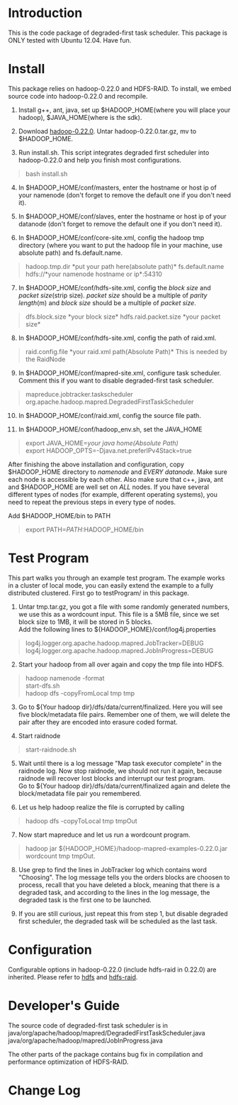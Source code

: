 Introduction
=====

This is the code package of degraded-first task scheduler. 
This package is ONLY tested with Ubuntu 12.04. Have fun.

Install
=====

This package relies on hadoop-0.22.0 and HDFS-RAID. To install, we embed 
source code into hadoop-0.22.0 and recompile. 

1.  Install g++, ant, java, set up $HADOOP_HOME(where you will place
    your hadoop), $JAVA_HOME(where is the sdk).

2.  Download
    [hadoop-0.22.0](http://archive.apache.org/dist/hadoop/core/hadoop-0.22.0/hadoop-0.22.0.tar.gz).
    Untar hadoop-0.22.0.tar.gz, mv to $HADOOP_HOME.

3.  Run install.sh. This script integrates degraded first scheduler into hadoop-0.22.0 and help you
finish most configurations.
>    bash install.sh

4.  In $HADOOP_HOME/conf/masters, enter the hostname or host ip of your namenode
    (don't forget to remove the default one if you don't need it).

5.  In $HADOOP_HOME/conf/slaves, enter the hostname or host ip of your datanode
    (don't forget to remove the default one if you don't need it).

6.  In $HADOOP_HOME/conf/core-site.xml, config the hadoop tmp directory
    (where you want to put the hadoop file in your machine, use absolute path) 
    and fs.default.name.
>   <property>  
>   <name>hadoop.tmp.dir</name>  
>   <value>*put your path here(absolute path)*</value>  
>   </property>  
>   <property>  
>   <name>fs.default.name</name>  
>   <value>hdfs://*your namenode hostname or ip*:54310</value>  
>   </property>  
    
7.  In $HADOOP_HOME/conf/hdfs-site.xml, config the *block size* and *packet
    size*(strip size). *packet size* should be a multiple of *parity length*(m) and *block
    size* should be a multiple of *packet size*.
>    <property>  
>    <name>dfs.block.size</name>  
>    <value>*your block size*</value>  
>    </property>  
>    <property>  
>    <name>hdfs.raid.packet.size</name>  
>    <value>*your packet size*</value>  
>    </property>  

8.  In $HADOOP_HOME/conf/hdfs-site.xml, config the path of raid.xml.
>   <property>  
>   <name>raid.config.file</name>  
>   <value>*your raid.xml path(Absolute Path)*</value>  
>   <description>This is needed by the RaidNode </description>  
>   </property>

9.  In $HADOOP_HOME/conf/mapred-site.xml, configure task scheduler.  
Comment this if you want to disable degraded-first task scheduler.
>   <property>   
>   <name>mapreduce.jobtracker.taskscheduler</name>   
>   <value>org.apache.hadoop.mapred.DegradedFirstTaskScheduler</value>   
>   </property>  

10.  In $HADOOP_HOME/conf/raid.xml, config the source file path.
>   <srcPath prefix="hdfs://*namenode hostname or ip*:*port*/*file path*">

11.  In $HADOOP_HOME/conf/hadoop_env.sh, set the JAVA_HOME
>   export JAVA_HOME=*your java home(Absolute Path)*  
>   export HADOOP_OPTS=-Djava.net.preferIPv4Stack=true

After finishing the above installation and configuration, copy $HADOOP_HOME 
directory to *namenode* and *EVERY* *datanode*. Make sure each node is 
accessible by each other. Also make sure that c++, java, ant and $HADOOP_HOME 
are well set on *ALL* nodes. If you have several different types of nodes (for
example, different operating systems), you need to repeat the previous steps 
in every type of nodes.

Add $HADOOP_HOME/bin to PATH

>   export PATH=$PATH:$HADOOP_HOME/bin

Test Program
=====
This part walks you through an example test program.  The example works 
in a cluster of local mode, you can easily extend the example to a fully distributed
clustered.  First go to testProgram/ in this package.

1. Untar tmp.tar.gz, you got a file with some randomly generated
numbers, we use this as a wordcount input.  This file is a 5MB file,
since we set block size to 1MB, it will be stored in 5 blocks.  
Add the following lines to ${HADOOP_HOME}/conf/log4j.properties
>   log4j.logger.org.apache.hadoop.mapred.JobTracker=DEBUG  
>   log4j.logger.org.apache.hadoop.mapred.JobInProgress=DEBUG


2. Start your hadoop from all over again and copy the tmp file into HDFS.
>   hadoop namenode -format  
>   start-dfs.sh  
>   hadoop dfs -copyFromLocal tmp tmp  

3. Go to ${Your hadoop dir}/dfs/data/current/finalized.  Here you
will see five block/metadata file pairs.  Remember one of them, we will
delete the pair after they are encoded into erasure coded format.

4. Start raidnode
>   start-raidnode.sh  

5. Wait until there is a log message "Map task executor complete" in the
raidnode log. Now stop raidnode, we should not run it again, because
raidnode will recover lost blocks and interrupt our test program.  
Go to ${Your hadoop dir}/dfs/data/current/finalized again and delete
the block/metadata file pair you remembered. 

6. Let us help hadoop realize the file is corrupted by calling
>   hadoop dfs -copyToLocal tmp tmpOut  

7. Now start mapreduce and let us run a wordcount program. 
>   hadoop jar ${HADOOP_HOME}/hadoop-mapred-examples-0.22.0.jar wordcount tmp tmpOut.  

8. Use grep to find the lines in JobTracker log which contains word "Choosing".
The log message tells you the orders blocks are choosen to process, recall that
you have deleted a block, meaning that there is a degraded task, and according to
the lines in the log message, the degraded task is the first one to be launched. 

9. If you are still curious, just repeat this from step 1, but disable degraded
first scheduler, the degraded task will be scheduled as the last task.


Configuration
=====

Configurable options in hadoop-0.22.0 (include hdfs-raid in 0.22.0) are
inherited. Please refer to
[hdfs](http://hadoop.apache.org/docs/stable/cluster_setup.html) and
[hdfs-raid](http://wiki.apache.org/hadoop/HDFS-RAID).

Developer's Guide
=====

The source code of degraded-first task scheduler is in 
java/org/apache/hadoop/mapred/DegradedFirstTaskScheduler.java
java/org/apache/hadoop/mapred/JobInProgress.java

The other parts of the package contains bug fix in compilation and 
performance optimization of HDFS-RAID. 

Change Log
=====












